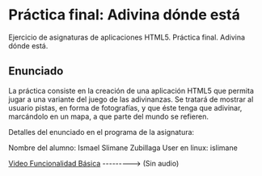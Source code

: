 # Práctica final: Adivina dónde está

Ejercicio de asignaturas de aplicaciones HTML5. Práctica final. Adivina dónde está.

## Enunciado

La práctica consiste en la creación de una aplicación HTML5 que permita jugar a una variante del juego de las adivinanzas. Se tratará de mostrar al usuario pistas, en forma de fotografías, y que éste tenga que adivinar, marcándolo en un mapa, a que parte del mundo se refieren.

Detalles del enunciado en el programa de la asignatura:

Nombre del alumno: Ismael Slimane Zubillaga
User en linux: islimane


[Video Funcionalidad Básica](https://www.youtube.com/watch?v=CP90tG-Js_M) ---------> (Sin audio)
